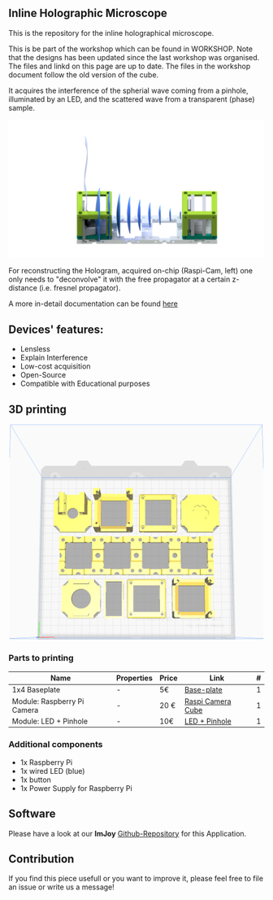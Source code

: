 ## Inline Holographic Microscope
This is the repository for the inline holographical microscope.

This is be part of the workshop which can be found in WORKSHOP. Note that the designs has been updated since the last workshop was organised. The files and linkd on this page are up to date. The files in the workshop document follow the old version of the cube.

It acquires the interference of the spherial wave coming from a pinhole, illuminated by an LED, and the scattered wave from a transparent (phase) sample.

<p align="center">
<img src="./IMAGES/Application_Inline_Holographic_Microscopy_v2.png" width="900">
</p>


For reconstructing the Hologram, acquired on-chip (Raspi-Cam, left) one only needs to "deconvolve" it with the free propagator at a certain z-distance (i.e. fresnel propagator).

A more in-detail documentation can be found [here](./../../WORKSHOP/INLINE-HOLOGRAMM)

## Devices' features:

* Lensless
* Explain Interference
* Low-cost acquisition
* Open-Source
* Compatible with Educational purposes


## 3D printing

<p align="center">
<img src="./IMAGES/Print_CURA_Prusai3MK3S.PNG" width="500">
</p>

### Parts to printing

|  Name | Properties  |  Price | Link  | # |
|---|---|---|---|---|
|  1x4 Baseplate | - | 5€  | [Base-plate](../ASSEMBLY_Baseplate_v2/)  | 1|
|  Module: Raspberry Pi Camera | -  | 20 €  | [Raspi Camera Cube](../ASSEMBLY_CUBE_RaspiCam_v2)  | 1|
|  Module: LED + Pinhole  | - | 10€  | [LED + Pinhole](../ASSEMBLY_CUBE_LED_v2)  | 1|



### Additional components
* 1x Raspberry Pi
* 1x wired LED (blue)
* 1x button
* 1x Power Supply for Raspberry Pi



## Software
Please have a look at our **ImJoy** [Github-Repository](https://github.com/bionanoimaging/UC2-ImJoy-GIT) for this Application.


## Contribution
If you find this piece usefull or you want to improve it, please feel free to file an issue or write us a message!
